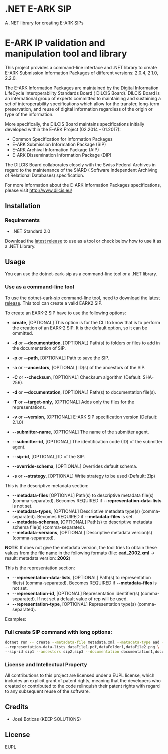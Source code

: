 # .NET E-ARK SIP

A .NET library for creating E-ARK SIPs
# E-ARK IP validation and manipulation tool and library

This project provides a command-line interface and .NET library to create E-ARK Submission Information Packages of different versions: 2.0.4, 2.1.0, 2.2.0.

The E-ARK Information Packages are maintained by the Digital Information LifeCycle Interoperability Standards Board (
DILCIS Board). DILCIS Board is an international group of experts committed to maintaining and sustaining a set of
interoperability specifications which allow for the transfer, long-term preservation, and reuse of digital information
regardless of the origin or type of the information.

More specifically, the DILCIS Board maintains specifications initially developed within the E-ARK Project (02.2014 -
01.2017):

- Common Specification for Information Packages
- E-ARK Submission Information Package (SIP)
- E-ARK Archival Information Package (AIP)
- E-ARK Dissemination Information Package (DIP)

The DILCIS Board collaborates closely with the Swiss Federal Archives in regard to the maintenance of the SIARD (
Software Independent Archiving of Relational Databases) specification.

For more information about the E-ARK Information Packages specifications, please visit http://www.dilcis.eu/

## Installation

### Requirements

* .NET Standard 2.0

Download the [latest release](https://github.com/keeps/dotnet-eark-sip/releases/latest) to use as a tool or check below how
to use it as a .NET Library.

## Usage

You can use the dotnet-eark-sip as a command-line tool or a .NET library.

### Use as a command-line tool

To use the dotnet-eark-sip command-line tool, need to download
the [latest release](https://github.com/keeps/dotnet-eark-sip/releases/latest). This tool can create a
valid EARK2 SIP.

To create an EARK-2 SIP have to use the following options:

* **create**, [OPTIONAL] This option is for the CLI to know that is to perform the creation of an EARK-2 SIP. It is the default option, so it can be ommitted.

* **-d** or **--documentation**, [OPTIONAL] Path(s) to folders or files to add in the documentation of SIP.
* **-p** or **--path**, [OPTIONAL] Path to save the SIP.
* **-a** or **--ancestors**, [OPTIONAL] ID(s) of the ancestors of the SIP.
* **-C** or **--checksum**, [OPTIONAL] Checksum algorithm (Default: SHA-256).
* **-d** or **--documentation**, [OPTIONAL] Path(s) to documentation file(s).
* **-T** or **--target-only**, [OPTIONAL] Adds only the files for the representations.
* **-v** or **--version**, [OPTIONAL] E-ARK SIP specification version (Default: 2.1.0)
* **--submitter-name**, [OPTIONAL] The name of the submitter agent.
* **--submitter-id**, [OPTIONAL] The identification code (ID) of the submitter agent.
* **--sip-id**, [OPTIONAL] ID of the SIP.
* **--override-schema**, [OPTIONAL] Overrides default schema.
* **-s** or **--strategy**, [OPTIONAL] Write strategy to be used (Default: Zip)

This is the descriptive metadata section:
* **--metadata-files** [OPTIONAL] Path(s) to descriptive metadata file(s) (comma-separated). Becomes REQUIRED if **--representation-data-lists** is not set.
* **--metadata-types**, [OPTIONAL] Descriptive metadata type(s) (comma-separated). Becomes REQUIRED if **--metadata-files** is set.
* **--metadata-schemas**, [OPTIONAL] Path(s) to descriptive metadata schema file(s) (comma-separated).
* **--metadata-versions**, [OPTIONAL] Descriptive metadata version(s) (comma-separated).

**NOTE:** If does not give the metadata version, the tool tries to obtain these values from the file
name in the following formats (file: **ead_2002.xml** -> result: metadata version: **2002**)

This is the representation section:
* **--representation-data-lists**, [OPTIONAL] Path(s) to representation file(s) (comma-separated). Becomes REQUIRED if **--metadata-files** is not set.
* **--representation-id**, [OPTIONAL] Representation identifier(s) (comma-separated). If not set a default value of rep<number> will be used.
* **--representation-type**, [OPTIONAL] Representation type(s) (comma-separated).

Examples:

### Full create SIP command with long options:

```bash
dotnet run -- create --metadata-file metadata.xml --metadata-type ead --metadata-schema ead2002.xsd \
--representation-data-lists dataFile1.pdf,dataFolder1,dataFile2.png \
--sip-id sip1 --ancestors sip2,sip3 --documentation documentation1,documentationFolder --path folder2 --submitter-name agent1 --submitter-id 123
```

<!-- ### Use as a .NET Library

* Using NuGet

1. Add the following library to your project

```bash
dotnet add package dotnet-eark-sip
```

* Not using NuGet, use the GitHub packages to [download the dependency](https://github.com/keeps/dotnet-eark-sip/packages).

#### Write some code

* Create a full E-ARK SIP

```c#
// 1) instantiate E-ARK SIP object
SIP sip = new EARKSIP(
  "SIP_1", IPContentType.GetMIXED(), IPContentInformationType.GetMIXED()
);
sip.AddCreatorSoftwareAgent("KEEPS dotnet-eark-sip", "1.0.0");

// 1.1) set optional human-readable description
sip.SetDescription("A full E-ARK SIP");

// 1.2) add descriptive metadata (SIP level)
IPDescriptiveMetadata metadataDescriptiveDC = new IPDescriptiveMetadata(
  new IPFile("src\\resources\\eark\\metadata_descriptive_dc.xml"),
  new MetadataType(MetadataTypeEnum.DC),
  null
);
sip.AddDescriptiveMetadata(metadataDescriptiveDC);

// 1.3) add preservation metadata (SIP level)
IPMetadata metadataPreservation = new IPMetadata(
new IPFile("src\\resources\\eark\\metadata_preservation_premis.xml"));
sip.AddPreservationMetadata(metadataPreservation);

// 1.4) add other metadata (SIP level)
IPFile metadataOtherFile = new IPFile("src\\resources\\eark\\metadata_other.txt");
// 1.4.1) optionally one may rename file final name
metadataOtherFile.SetRenameTo("metadata_other_renamed.txt");
IPMetadata metadataOther = new IPMetadata(metadataOtherFile);
sip.AddOtherMetadata(metadataOther);

// 1.5) add xml schema (SIP level)
sip.AddSchema(new IPFile("src\\resources\\eark\\schema.xsd"));

// 1.6) add documentation (SIP level)
sip.AddDocumentation(new IPFile("src\\resources\\eark\\documentation.pdf"));

// 1.7) set optional RODA related information about ancestors
sip.SetAncestors(["b6f24059-8973-4582-932d-eb0b2cb48f28"]);

// 1.8) add an agent (SIP level)
IPAgent agent = new IPAgent("Agent Name","OTHER","OTHER ROLE",CreatorType.INDIVIDUAL,"OTHER TYPE","",
IPAgentNoteTypeEnum.SOFTWARE_VERSION);
sip.AddAgent(agent);

// 1.9) add a representation (status will be set to the default value, i.e.,
// ORIGINAL)
IPRepresentation representation1 = new IPRepresentation("representation 1");
sip.AddRepresentation(representation1);

// 1.9.1) add a file to the representation
IPFile representationFile = new IPFile("src\\resources\\eark\\documentation.pdf");
representationFile.SetRenameTo("data.pdf");
representation1.AddFile(representationFile);

// 1.9.2) add a file to the representation and put it inside a folder
// called 'def' which is inside a folder called 'abc'
IPFile representationFile2 = new IPFile("src\\resources\\eark\\documentation.pdf");
representationFile2.SetRelativeFolders(Arrays.asList("abc","def"));
representation1.AddFile(representationFile2);

// 1.10) add a representation & define its status
IPRepresentation representation2 = new IPRepresentation("representation 2");
representation2.SetStatus(new RepresentationStatus(REPRESENTATION_STATUS_NORMALIZED));
sip.AddRepresentation(representation2);

// 1.10.1) add a file to the representation
IPFile representationFile3 = new IPFile("src\\resources\\eark\\documentation.pdf");
representationFile3.SetRenameTo("data3.pdf");
representation2.AddFile(representationFile3);

// 2) build SIP, providing an output directory
Path zipSIP = sip.Build(tempFolder);
```

**Note:** SIP implements the Observer Pattern. This way, if one wants to be notified of SIP build progress, one just
needs to implement SIPObserver interface and register itself in the SIP. Something like (just presenting some of the
events):

```c#
public class WhoWantsToBuildSIPAndBeNotified : SIPObserver {

  public void BuildSIP() {
    ...
    SIP sip = new EARKSIP("SIP_1", IPContentType.GetMIXED());
    sip.AddObserver(this);
    ...
  }

  public override void SipBuildPackagingStarted(int totalNumberOfFiles) {
    ...
  }

  public override void SipBuildPackagingCurrentStatus(int numberOfFilesAlreadyProcessed) {
    ...
  }
}
``` -->

### License and Intellectual Property

All contributions to this project are licensed under a EUPL license, which includes an explicit grant of patent rights, meaning that the developers who created or contributed to the code relinquish their patent rights with regard to any subsequent reuse of the software.

## Credits

- José Boticas (KEEP SOLUTIONS)

## License

EUPL
